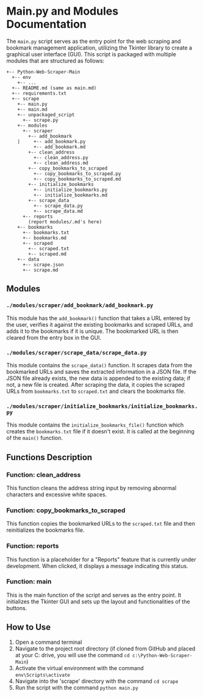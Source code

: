 # Main.py and Modules Documentation

The `main.py` script serves as the entry point for the web scraping and bookmark management application, utilizing the Tkinter library to create a graphical user interface (GUI). This script is packaged with multiple modules that are structured as follows:

```
+-- Python-Web-Scraper-Main
  +-- env
    +-- ...
  +-- README.md (same as main.md)
  +-- requirements.txt
  +-- scrape
    +-- main.py
    +-- main.md
    +-- unpackaged_script
      +-- scrape.py
    +-- modules
      +-- scraper
        +-- add_bookmark
    |     +-- add_bookmark.py
          +-- add_bookmark.md
        +-- clean_address
          +-- clean_address.py
          +-- clean_address.md
        +-- copy_bookmarks_to_scraped
          +-- copy_bookmarks_to_scraped.py
          +-- copy_bookmarks_to_scraped.md
        +-- initialize_bookmarks
          +-- initialize_bookmarks.py
          +-- initialize_bookmarks.md
        +-- scrape_data
          +-- scrape_data.py
          +-- scrape_data.md
      +-- reports
        (report modules/.md's here)
    +-- bookmarks
      +-- bookmarks.txt
      +-- bookmarks.md
      +-- scraped
        +-- scraped.txt
        +-- scraped.md
    +-- data
      +-- scrape.json
      +-- scrape.md
```

## Modules

### `./modules/scraper/add_bookmark/add_bookmark.py`
This module has the `add_bookmark()` function that takes a URL entered by the user, verifies it against the existing bookmarks and scraped URLs, and adds it to the bookmarks if it is unique. The bookmarked URL is then cleared from the entry box in the GUI.

### `./modules/scraper/scrape_data/scrape_data.py`
This module contains the `scrape_data()` function. It scrapes data from the bookmarked URLs and saves the extracted information in a JSON file. If the JSON file already exists, the new data is appended to the existing data; if not, a new file is created. After scraping the data, it copies the scraped URLs from `bookmarks.txt` to `scraped.txt` and clears the bookmarks file.

### `./modules/scraper/initialize_bookmarks/initialize_bookmarks.py`
This module contains the `initialize_bookmarks_file()` function which creates the `bookmarks.txt` file if it doesn't exist. It is called at the beginning of the `main()` function.

## Functions Description

### Function: clean_address
This function cleans the address string input by removing abnormal characters and excessive white spaces.

### Function: copy_bookmarks_to_scraped
This function copies the bookmarked URLs to the `scraped.txt` file and then reinitializes the bookmarks file.

### Function: reports
This function is a placeholder for a "Reports" feature that is currently under development. When clicked, it displays a message indicating this status.

### Function: main
This is the main function of the script and serves as the entry point. It initializes the Tkinter GUI and sets up the layout and functionalities of the buttons.

## How to Use

1. Open a command terminal
2. Navigate to the project root directory (if cloned from GitHub and placed at your C: drive, you will use the command `cd c:\Python-Web-Scraper-Main`)
3. Activate the virtual environment with the command `env\Scripts\activate`
4. Navigate into the 'scrape' directory with the command `cd scrape`
5. Run the script with the command `python main.py`
